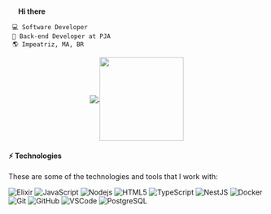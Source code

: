 <img src="https://media.giphy.com/media/hvRJCLFzcasrR4ia7z/giphy.gif" width="15px"> <b> Hi there </b>


	 💻 Software Developer
	 🚀 Back-end Developer at PJA
	 🌎 Impeatriz, MA, BR



<p align="center">
  <a href="https://github.com/anuraghazra/github-readme-stats">
    <img
      align="center"
      src="https://github-readme-stats.vercel.app/api/top-langs/?username=tporto&layout=compact&count_private=true&theme=gruvbox&langs_count=10&hide=css,html"
    />
  </a>
  <a href="https://github.com/anuraghazra/github-readme-stats">
    <img
      align="center"
      height="165"
      src="https://github-readme-stats.vercel.app/api?username=tporto&count_private=true&show_icons=true&custom_title=Status%20GitHub&theme=gruvbox"
    />
  </a>
</p>

#### ⚡ Technologies

These are some of the technologies and tools that I work with:

![Elixir](https://img.shields.io/badge/-Elixir-4B275F??style=flat-square&logo=elixir)
![JavaScript](https://img.shields.io/badge/-JavaScript-black?style=flat-square&logo=javascript)
![Nodejs](https://img.shields.io/badge/-Nodejs-339933?style=flat-square&logo=Node.js&logoColor=white)
![HTML5](https://img.shields.io/badge/-HTML5-E34F26?style=flat-square&logo=html5&logoColor=white)
![TypeScript](https://img.shields.io/badge/-TypeScript-007ACC?style=flat-square&logo=typescript)
![NestJS](https://img.shields.io/badge/-NestJS-E0234E?style=flat-square&logo=nestjs&logoColor=white)
![Docker](https://img.shields.io/badge/-Docker-2496ED?style=flat-square&logo=docker&logoColor=white)
![Git](https://img.shields.io/badge/-Git-black?style=flat-square&logo=git)
![GitHub](https://img.shields.io/badge/-GitHub-181717?style=flat-square&logo=github)
![VSCode](https://img.shields.io/badge/-VSCode-007ACC?style=flat-square&logo=visual-studio-code&logoColor=white)
![PostgreSQL](https://img.shields.io/badge/-PostgreSQL-336791?style=flat-square&logo=postgresql)


